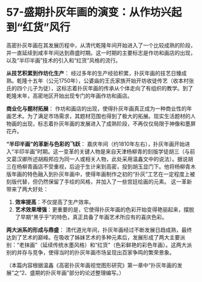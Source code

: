 # 57-盛期扑灰年画的演变：从作坊兴起到“红货”风行

高密扑灰年画在其发展历程中，从清代乾隆年间开始进入了一个比较成熟的阶段，并一直延续到咸丰年间达到鼎盛时期。这一时期的主要标志是作坊和画店的出现，以及“半印半画”技术的引入和“红货”风格的流行。

**从技艺积累到作坊化生产**：
经过多年的生产经验积累，扑灰年画的技艺日臻成熟。乾隆十五年（公元1750年），公婆庙的王氏家族开始开坊收徒传艺（收本村张氏的四个儿子为徒），这标志着扑灰年画的传承从个体走向了有组织的教学。到了乾隆末年，高密地区开始出现专门的年画作坊和画店。

**商业化与题材拓展**：
作坊和画店的出现，使得扑灰年画真正成为一种商业性的年画艺术。为了满足市场需求，其题材范围也得到了极大的拓展。现实生活题材的人物画的出现，标志着扑灰年画的发展进入了成熟阶段，不再仅仅局限于神像和墨屏花卉。

**“半印半画”的革新与色彩的飞跃**：
嘉庆年间（约1810年左右），扑灰年画开始进入“半印半画”时期。这一变革的关键人物是来自天津杨柳青的刻版学徒胡三（与前文葛汉卿所述胡殿邦应为同一人或相关人物，此处采用温鑫文中的说法）。据说胡三在杨柳青画店不受重视，后迫于生计来到高密，投到胡玉显门下。他将杨柳青木版年画的特色融入到扑灰年画中，使得年画制作之初的“扑灰”工艺在一定程度上被刻版代替，但仍然保留了手绘的风格，并加入了一些宫廷绘画的元素。
这一革新带来了两大好处：
1.  **效率提高**：不仅提高了生产效率。
2.  **艺术效果增强**：更重要的是，它使得扑灰年画的色彩开始变得艳丽起来，摆脱了早期“黑乎乎”的特色，真正具备了年画艺术所应有的喜庆色彩。

**两大派系的形成与鼎盛**：
清代道光年间，扑灰年画经过不断发展日趋成熟，最终达到了艺术的巅峰。在吸收了姊妹艺术的多种元素后，发展形成了两大主要派别：“老抹画”（延续传统水墨风格）和“红货”（色彩鲜艳的彩色年画）。这两大派别的并存与竞争，使得当时的扑灰年画市场呈现出百家争鸣的繁荣景象。

（本篇内容根据温鑫《高密扑灰年画视觉图形研究》第一章中“扑灰年画的发展”之“2、盛期的扑灰年画”部分的论述整理编写。）
